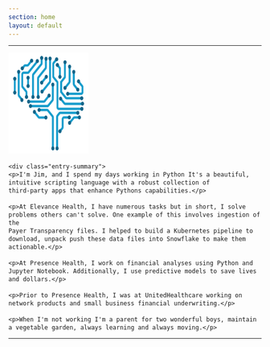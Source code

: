 ```yaml
---
section: home
layout: default
---
```


<div class="hfeed">
  <hr />
  <div class="hentry post no-border">
    <img src="/images/contents/NN.png" alt="James Sheldon" class="archive-thumbnail home-thumbnail" width="160" height="200" />
    
    <div class="entry-summary">
    <p>I'm Jim, and I spend my days working in Python It's a beautiful, intuitive scripting language with a robust collection of 
    third-party apps that enhance Pythons capabilities.</p>
    
    <p>At Elevance Health, I have numerous tasks but in short, I solve problems others can't solve. One example of this involves ingestion of the 
    Payer Transparency files. I helped to build a Kubernetes pipeline to download, unpack push these data files into Snowflake to make them actionable.</p>
    
    <p>At Presence Health, I work on financial analyses using Python and Jupyter Notebook. Additionally, I use predictive models to save lives and dollars.</p>
    
    <p>Prior to Presence Health, I was at UnitedHealthcare working on network products and small business financial underwriting.</p>
    
    <p>When I'm not working I'm a parent for two wonderful boys, maintain a vegetable garden, always learning and always moving.</p>
   </div>
  <hr />
 </div>
</div>